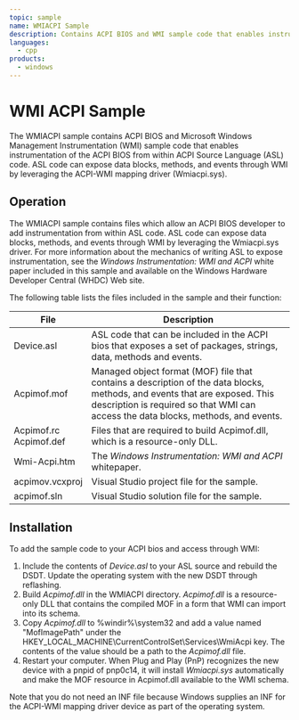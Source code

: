```yaml
---
topic: sample
name: WMIACPI Sample
description: Contains ACPI BIOS and WMI sample code that enables instrumentation of the ACPI BIOS from within ACPI Source Language (ASL) code.
languages:
  - cpp
products:
  - windows
---
```


<!---
    name: WMIACPI Sample
    platform: WDM
    language: cpp
    category: WMI ACPI
    description: Contains ACPI BIOS and WMI sample code that enables instrumentation of the ACPI BIOS from within ACPI Source Language (ASL) code.
    samplefwlink: http://go.microsoft.com/fwlink/p/?LinkId=618006
--->

# WMI ACPI Sample

The WMIACPI sample contains ACPI BIOS and Microsoft Windows Management Instrumentation (WMI) sample code that enables instrumentation of the ACPI BIOS from within ACPI Source Language (ASL) code. ASL code can expose data blocks, methods, and events through WMI by leveraging the ACPI-WMI mapping driver (Wmiacpi.sys).

## Operation

The WMIACPI sample contains files which allow an ACPI BIOS developer to add instrumentation from within ASL code. ASL code can expose data blocks, methods, and events through WMI by leveraging the Wmiacpi.sys driver. For more information about the mechanics of writing ASL to expose instrumentation, see the *Windows Instrumentation: WMI and ACPI* white paper included in this sample and available on the Windows Hardware Developer Central (WHDC) Web site.

The following table lists the files included in the sample and their function:

| File | Description|
| --- | --- |
| Device.asl | ASL code that can be included in the ACPI bios that exposes a set of packages, strings, data, methods and events. |
| Acpimof.mof | Managed object format (MOF) file that contains a description of the data blocks, methods, and events that are exposed. This description is required so that WMI can access the data blocks, methods, and events. |
| Acpimof.rc<br>Acpimof.def | Files that are required to build Acpimof.dll, which is a resource-only DLL. |
| Wmi-Acpi.htm | The *Windows Instrumentation: WMI and ACPI* whitepaper. |
| acpimov.vcxproj | Visual Studio project file for the sample. |
| acpimof.sln | Visual Studio solution file for the sample. |

## Installation

To add the sample code to your ACPI bios and access through WMI:

1. Include the contents of *Device.asl* to your ASL source and rebuild the DSDT. Update the operating system with the new DSDT through reflashing.
1. Build *Acpimof.dll* in the WMIACPI directory. *Acpimof.dll* is a resource-only DLL that contains the compiled MOF in a form that WMI can import into its schema.
1. Copy *Acpimof.dll* to %windir%\\system32 and add a value named "MofImagePath" under the HKEY\_LOCAL\_MACHINE\\CurrentControlSet\\Services\\WmiAcpi key. The contents of the value should be a path to the *Acpimof.dll* file.
1. Restart your computer. When Plug and Play (PnP) recognizes the new device with a pnpid of pnp0c14, it will install *Wmiacpi.sys* automatically and make the MOF resource in Acpimof.dll available to the WMI schema.

Note that you do not need an INF file because Windows supplies an INF for the ACPI-WMI mapping driver device as part of the operating system.
